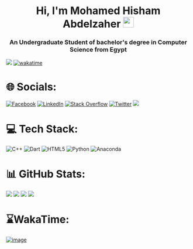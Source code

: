 <h1 align="center">Hi, I'm Mohamed Hisham Abdelzaher <img src="https://github.com/TheDudeThatCode/TheDudeThatCode/blob/master/Assets/Hi.gif" width="29px"></h1>
<h3 align="center">An Undergraduate Student of bachelor's degree in Computer Science from Egypt</h3>

[![](https://visitcount.itsvg.in/api?id=MH0386&label=Profile%20Views&color=12&icon=0&pretty=true)](https://visitcount.itsvg.in/analytics/MH0386)
[![wakatime](https://wakatime.com/badge/user/e4d8d817-59ad-4a5a-8eb5-e35ff92d6626.svg)](https://wakatime.com/@MH0386)

# 🌐 Socials:
[![Facebook](https://img.shields.io/badge/Facebook-%231877F2.svg?logo=Facebook&logoColor=white)](https://facebook.com/MH0386) 
[![LinkedIn](https://img.shields.io/badge/LinkedIn-%230077B5.svg?logo=linkedin&logoColor=white)](https://linkedin.com/in/MH0386) 
[![Stack Overflow](https://img.shields.io/badge/-Stackoverflow-FE7A16?logo=stack-overflow&logoColor=white)](https://stackoverflow.com/users/16603670) 
[![Twitter](https://img.shields.io/badge/Twitter-%231DA1F2.svg?logo=Twitter&logoColor=white)](https://twitter.com/MH0386) 
[![](https://www.codewars.com/users/MH0386/badges/micro)](https://www.codewars.com/users/MH0386) 

# 💻 Tech Stack:
![C++](https://img.shields.io/badge/c++-%2300599C.svg?style=flat&logo=c%2B%2B&logoColor=white) 
![Dart](https://img.shields.io/badge/dart-%230175C2.svg?style=flat&logo=dart&logoColor=white) 
![HTML5](https://img.shields.io/badge/html5-%23E34F26.svg?style=flat&logo=html5&logoColor=white) 
![Python](https://img.shields.io/badge/python-3670A0?style=flat&logo=python&logoColor=ffdd54) 
![Anaconda](https://img.shields.io/badge/Anaconda-%2344A833.svg?style=flat&logo=anaconda&logoColor=white) 

# 📊 GitHub Stats:
![](https://github-readme-stats.vercel.app/api?username=MH0386&theme=dark&hide_border=true&include_all_commits=true&count_private=true)
![](https://github-readme-streak-stats.herokuapp.com/?user=MH0386&theme=dark&hide_border=true)
[![](https://github-readme-stats.vercel.app/api/wakatime?username=MH0386&theme=dark&hide_border=true)](https://wakatime.com/@MH0386)
![](https://github-readme-stats.vercel.app/api/top-langs/?username=MH0386&theme=dark&hide_border=true&include_all_commits=true&count_private=true&layout=compact)

# ⌛WakaTime:
[![image](https://wakatime.com/share/@MH0386/a4a70624-a962-4d26-a403-7dba16508b33.svg)](https://wakatime.com/@MH0386)
